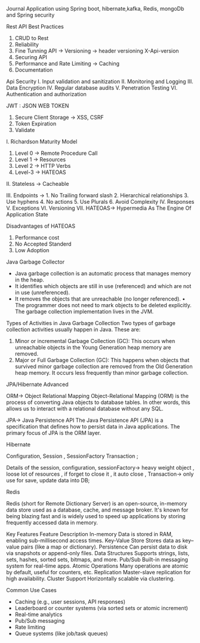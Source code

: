 Journal Application using Spring boot, hibernate,kafka, Redis, mongoDb and Spring security 


Rest API Best Practices

1. CRUD to Rest
2. Reliability
3. Fine Tunning  API -> Versioning -> header versioning X-Api-version
4. Securing  API 
5. Performance and Rate Limiting -> Caching 
6. Documentation 


Api Security
I. Input validation and sanitization
II. Monitoring and Logging 
III. Data Encryption 
IV. Regular database audits
V. Penetration Testing 
VI. Authentication and authorization  

JWT : JSON  WEB TOKEN
1.  Secure Client Storage -> XSS, CSRF
2. Token Expiration
3. Validate


I. Richardson Maturity Model
1. Level 0 -> Remote Procedure Call
2. Level 1 -> Resources
3. Level 2 -> HTTP Verbs
4. Level-3 -> HATEOAS

II. Stateless -> Cacheable

III. Endpoints -> 
        1. No Trailing forward slash
        2. Hierarchical relationships
        3. Use hyphens
        4. No actions 
        5. Use Plurals 
        6. Avoid Complexity
IV. Responses 
V. Exceptions
VI. Versioning
VII. HATEOAS-> Hypermedia As The Engine Of Application State
 
Disadvantages of HATEOAS
 1.  Performance cost
 2. No Accepted Standerd
 3. Low Adoption 


Java Garbage Collector

* Java garbage collection is an automatic process that manages memory in the heap.
* It identifies which objects are still in use (referenced) and which are not in use (unreferenced).
* It removes the objects that are unreachable (no longer referenced).
	•	The programmer does not need to mark objects to be deleted explicitly. The garbage collection implementation lives in the JVM. 

Types of Activities in Java Garbage Collection
Two types of garbage collection activities usually happen in Java. These are:
1. Minor or incremental Garbage Collection (GC): This occurs when unreachable objects in the Young Generation heap memory are removed.
2. Major or Full Garbage Collection (GC): This happens when objects that survived minor garbage collection are removed from the Old Generation heap memory. It occurs less frequently than minor garbage collection.


JPA/Hibernate Advanced

ORM-> Object Relational Mapping 
Object-Relational Mapping (ORM) is the process of converting Java objects to database tables. 
In other words, this allows us to interact with a relational database without any SQL.

JPA-> Java Persistence API
The Java Persistence API (JPA) is a specification that defines how to persist data in Java applications. 
The primary focus of JPA is the ORM layer.


Hibernate

 Configuration, Session , SessionFactory  Transaction ;

Details of the session, 
configuration, 
sessionFactory->  heavy weight object , loose lot of resources , if forget to close it , it auto close , 
Transaction-> only use for save, update data into DB;


Redis

Redis (short for Remote Dictionary Server) is an open-source, in-memory data store used as a database, cache, and message broker. It's known for being blazing fast and is widely used to speed up applications by storing frequently accessed data in memory.

Key Features
Feature	Description
In-memory	Data is stored in RAM, enabling sub-millisecond access times.
Key-Value Store	Stores data as key–value pairs (like a map or dictionary).
Persistence	Can persist data to disk via snapshots or append-only files.
Data Structures	Supports strings, lists, sets, hashes, sorted sets, bitmaps, and more.
Pub/Sub	Built-in messaging system for real-time apps.
Atomic Operations	Many operations are atomic by default, useful for counters, etc.
Replication	Master-slave replication for high availability.
Cluster Support	Horizontally scalable via clustering.

Common Use Cases
* Caching (e.g., user sessions, API responses)
* Leaderboard or counter systems (via sorted sets or atomic increment)
* Real-time analytics
* Pub/Sub messaging
* Rate limiting
* Queue systems (like job/task queues)

